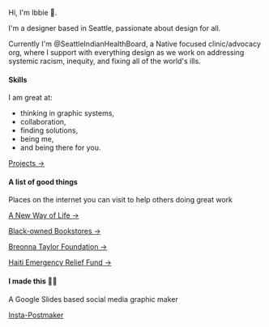 Hi, I'm Ibbie 🤎.

I'm a designer based in Seattle, passionate about design for all.

Currently I'm @SeattleIndianHealthBoard, a Native focused clinic/advocacy org, where I support with everything design as we work on addressing systemic racism, inequity, and fixing all of the world's ills.

#### Skills

I am great at:

- thinking in graphic systems,
- collaboration,
- finding solutions,
- being me,
- and being there for you.

[Projects →](https://www.behance.net/ibbieosman)

#### A list of good things

Places on the internet you can visit to help others doing great work

[A New Way of Life →](https://anewwayoflife.org/donate/)

[Black-owned Bookstores →](https://nonamebooks.com/Bookstores)

[Breonna Taylor Foundation →](http://breonnataylorfoundation.org/)

[Haiti Emergency Relief Fund →](http://www.haitiemergencyrelief.org/)

#### I made this 💪🏾

A Google Slides based social media graphic maker

[Insta-Postmaker](https://docs.google.com/presentation/d/1T2jth8sh_opcJEfLL6CBt3TLpk3iJeeYrVoD-w2Lgio/edit?usp=sharing)

